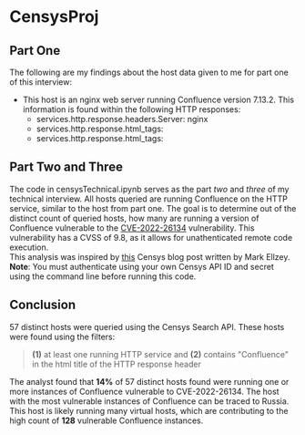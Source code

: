 # CensysProj

## Part One
The following are my findings about the host data given to me for part one of this interview:
- This host is an nginx web server running Confluence version 7.13.2. This information is found within the following HTTP responses:
  - services.http.response.headers.Server: nginx
  - services.http.response.html_tags: <title>主页面 - Confluence</title>
  - services.http.response.html_tags: <meta name="ajs-version-number" content="7.13.2">


## Part Two and Three
The code in censysTechnical.ipynb serves as the part *two* and *three* of my technical interview. All hosts queried are running Confluence on the HTTP service, similar to the host from part one. The goal is to determine out of the distinct count of queried hosts, how many are running a version of Confluence vulnerable to the [CVE-2022-26134](https://nvd.nist.gov/vuln/detail/CVE-2022-26134) vulnerability. This vulnerability has a CVSS of 9.8, as it allows for unathenticated remote code execution.\
This analysis was inspired by [this](https://censys.io/cve-2022-26134-confluenza-omicron-edition/) Censys blog post written by Mark Ellzey.\
**Note**: You must authenticate using your own Censys API ID and secret using the command line before running this code.

## Conclusion
57 distinct hosts were queried using the Censys Search API. These hosts were found using the filters:

> **(1)** at least one running HTTP service and **(2)** contains "Confluence" in the html title of the HTTP response header

The analyst found that **14%** of 57 distinct hosts found were running one or more instances of Confluence vulnerable to CVE-2022-26134. The host with the most vulnerable instances of Confluence can be traced to Russia. This host is likely running many virtual hosts, which are contributing to the high count of **128** vulnerable Confluence instances.

